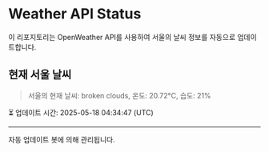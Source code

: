 
# Weather API Status

이 리포지토리는 OpenWeather API를 사용하여 서울의 날씨 정보를 자동으로 업데이트합니다.

## 현재 서울 날씨
> 서울의 현재 날씨: broken clouds, 온도: 20.72°C, 습도: 21%

⏳ 업데이트 시간: 2025-05-18 04:34:47 (UTC)

---
자동 업데이트 봇에 의해 관리됩니다.
